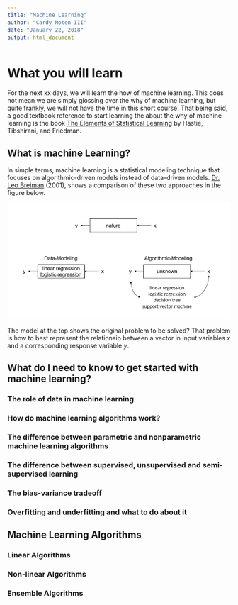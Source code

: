 ```yaml
---
title: "Machine Learning"
author: "Cardy Moten III"
date: "January 22, 2018"
output: html_document
---
```




# What you will learn

For the next xx days, we will learn the how of machine learning. This does not mean we are simply glossing over the why of machine learning, but quite frankly, we will not have the time in this short course. That being said, a good textbook reference to start learning the about the why of machine learning is the book [The Elements of Statistical Learning](https://web.stanford.edu/~hastie/ElemStatLearn/) by Hastie, Tibshirani, and Friedman. 



## What is machine Learning?

In simple terms, machine learning is a statistical modeling technique that focuses on algorithmic-driven models instead of data-driven models. [Dr. Leo Breiman](https://projecteuclid.org/euclid.ss/1009213726) (2001), shows a comparison of these two approaches in the figure below.

![](img/learning-models.png)

The model at the top shows the original problem to be solved? That problem is how to best represent the relationsip between a vector in input variables $x$ and a corresponding response variable $y$. 

## What do I need to know to get started with machine learning?

### The role of data in machine learning

### How do machine learning algorithms work?

### The difference between parametric and nonparametric machine learning algorithms

### The difference between supervised, unsupervised and semi-supervised learning

### The bias-variance tradeoff

### Overfitting and underfitting and what to do about it

## Machine Learning Algorithms

### Linear Algorithms

### Non-linear Algorithms

### Ensemble Algorithms
